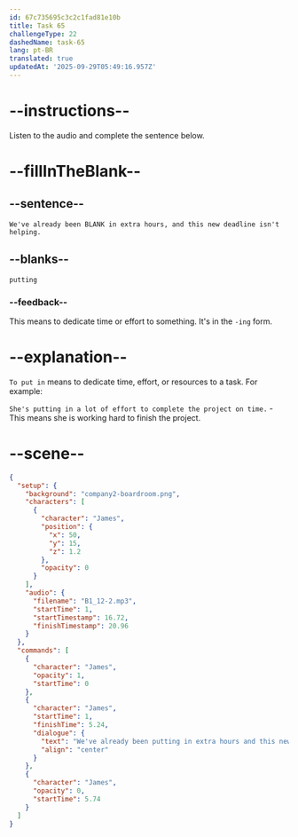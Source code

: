 ```yaml
---
id: 67c735695c3c2c1fad81e10b
title: Task 65
challengeType: 22
dashedName: task-65
lang: pt-BR
translated: true
updatedAt: '2025-09-29T05:49:16.957Z'
---
```


<!-- (Audio) James: We've already been putting in extra hours and this new deadline isn't helping. -->

# --instructions--

Listen to the audio and complete the sentence below.  

# --fillInTheBlank--

## --sentence--

`We've already been BLANK in extra hours, and this new deadline isn't helping.`  

## --blanks--

`putting`  

### --feedback--

This means to dedicate time or effort to something. It's in the `-ing` form.

# --explanation--

`To put in` means to dedicate time, effort, or resources to a task. For example:

`She's putting in a lot of effort to complete the project on time.` - This means she is working hard to finish the project.

# --scene--

```json
{
  "setup": {
    "background": "company2-boardroom.png",
    "characters": [
      {
        "character": "James",
        "position": {
          "x": 50,
          "y": 15,
          "z": 1.2
        },
        "opacity": 0
      }
    ],
    "audio": {
      "filename": "B1_12-2.mp3",
      "startTime": 1,
      "startTimestamp": 16.72,
      "finishTimestamp": 20.96
    }
  },
  "commands": [
    {
      "character": "James",
      "opacity": 1,
      "startTime": 0
    },
    {
      "character": "James",
      "startTime": 1,
      "finishTime": 5.24,
      "dialogue": {
        "text": "We've already been putting in extra hours and this new deadline isn't helping.",
        "align": "center"
      }
    },
    {
      "character": "James",
      "opacity": 0,
      "startTime": 5.74
    }
  ]
}
```
